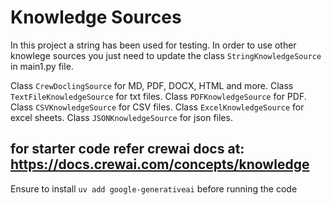 # Knowledge Sources

In this project a string has been used for testing.
In order to use other knowlege sources you just need to update the class `StringKnowledgeSource` in main1.py file.

Class `CrewDoclingSource` for MD, PDF, DOCX, HTML and more.
Class `TextFileKnowledgeSource` for txt files.
Class `PDFKnowledgeSource` for PDF.
Class `CSVKnowledgeSource` for CSV files.
Class `ExcelKnowledgeSource` for excel sheets.
Class `JSONKnowledgeSource` for json files.

## for starter code refer crewai docs at: https://docs.crewai.com/concepts/knowledge
Ensure to install `uv add google-generativeai` before running the code

